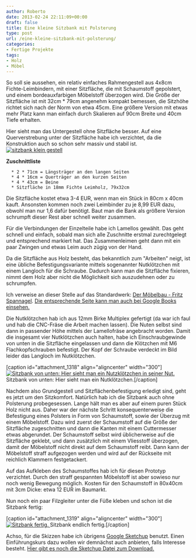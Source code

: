 ```yaml
---
author: Roberto
date: 2013-02-24 22:11:09+00:00
draft: false
title: Eine kleine Sitzbank mit Polsterung
type: post
url: /eine-kleine-sitzbank-mit-polsterung/
categories:
- Fertige Projekte
tags:
- Holz
- Möbel
---
```


So soll sie aussehen, ein relativ einfaches Rahmengestell aus 4x8cm Fichte-Leimbindern, mit einer Sitzfläche, die mit Schaumstoff gepolstert, und einem bordeauxfarbigen Möbelstoff überzogen wird. Die Größe der Sitzfläche ist mit 32cm * 79cm angenehm kompakt bemessen, die Sitzhöhe richtet sich nach der Norm von etwa 45cm. Eine größere Version mit etwas mehr Platz kann man einfach durch Skalieren auf 90cm Breite und 40cm Tiefe erhalten.

<!-- more -->

Hier sieht man das Untergestell ohne Sitzfläche besser. Auf eine Querverstrebung unter der Sitzfläche habe ich verzichtet, da die Konstruktion auch so schon sehr massiv und stabil ist.[![sitzbank klein gestell](/wp-content/uploads/2013/02/sitzbank-klein-gestell-300x225.png)
](/wp-content/uploads/2013/02/sitzbank-klein-gestell.png)

**Zuschnittliste**



	  * 2 * 71cm = Längsträger an den langen Seiten
	  * 4 * 16cm = Querträger an den kurzen Seiten
	  * 4 * 43cm = Beine
	  * Sitzfläche in 18mm Fichte Leimholz, 79x32cm

Die Sitzfläche kostet etwa 3-4 EUR, wenn man ein Stück in 80cm x 40cm kauft.
Ansonsten kommen noch zwei Leimbinder zu je 8,99 EUR dazu, obwohl man nur 1,6 dafür benötigt. Baut man die Bank als größere Version schrumpft dieser Rest aber schnell weiter zusammen.

Für die Verbindungen der Einzelteile habe ich Lamellos gewählt. Das geht schnell und einfach, sobald man sich alle Zuschnitte erstmal zurechtgelegt und entsprechend markiert hat. Das Zusammenleimen geht dann mit ein paar Zwingen und etwas Leim auch zügig von der Hand.

Da die Sitzfläche aus Holz besteht, das bekanntlich zum "Arbeiten" neigt, ist eine übliche Befestigungsvariante mittels sogenannter Nutklötzchen mit einem Langloch für die Schraube. Dadurch kann man die Sitzfläche fixieren, nimmt dem Holz aber nicht die Möglichkeit sich auszudehnen oder zu schrumpfen.

Ich verweise an dieser Stelle auf das Standardwerk: [Der Möbelbau - Fritz Spannagel](http:/https://www.amazon.de/dp/3878706669).
[Die entsprechende Seite kann man auch bei Google Books einsehen.](http://books.google.de/books?id=jhDDBmRP0VUC&lpg=PA260&ots=H2BoHEembD&hl=de&pg=PA260#v=onepage&q&f=false)

Die Nutklötzchen hab ich aus 12mm Birke Multiplex gefertigt (da war ich faul und hab die CNC-Fräse die Arbeit machen lassen). Die Nuten selbst sind dann in passender Höhe mittels der Lamellofräse angebracht worden. Damit die insgesamt vier Nutklötzchen auch halten, habe ich Einschraubgewinde von unten in die Sitzfläche eingelassen und dann die Klötzchen mit M6 Flachkopfschrauben befestigt. Der Kopf der Schraube verdeckt im Bild leider das Langloch im Nutklötzchen.

[caption id="attachment_1318" align="aligncenter" width="300"][![Sitzbank von unten: Hier sieht man ein Nutzklötzchen in seiner Nut.](/wp-content/uploads/2013/02/IMG_67771-300x200.jpg)
](/wp-content/uploads/2013/02/IMG_67771.jpg) Sitzbank von unten: Hier sieht man ein Nutklötzchen.[/caption]

Nachdem also Grundgestell und Sitzflächenbefestigung erledigt sind, geht es jetzt um den Sitzkomfort. Natürlich hab ich die Sitzbank auch ohne Polsterung probegesessen. Lange hält man es aber auf einem puren Stück Holz nicht aus. Daher war der nächste Schritt konsequenterweise die Befestigung eines Polsters in Form von Schaumstoff, sowie der Überzug mit einem Möbelstoff. Dazu wird zuerst der Schaumstoff auf die Größe der Sitzfläche zugeschnitten und dann die Kanten mit einem Cuttermesser etwas abgerundet. Der Schaumstoff selbst wird üblicherweise auf die Sitzfläche geklebt, und dann zusätzlich mit einem Vliesstoff überzogen, damit der Möbelstoff nicht direkt auf dem Schaumstoff reibt. Dann kann der Möbelstoff straff aufgezogen werden und wird auf der Rückseite mit reichlich Klammern festgetackert.

Auf das Aufkleben des Schaumstoffes hab ich für diesen Prototyp verzichtet. Durch den straff gespannten Möbelstoff ist aber sowieso nur noch wenig Bewegung möglich. Kosten für den Schaumstoff in 80x40cm mit 3cm Dicke: etwa 12 EUR im Baumarkt.

Nun noch ein paar Filzgleiter unter die Füße kleben und schon ist die Sitzbank fertig:

[caption id="attachment_1319" align="aligncenter" width="300"][![Sitzbank fertig.](/wp-content/uploads/2013/02/IMG_67784-300x199.jpg)
](/wp-content/uploads/2013/02/IMG_67784.jpg) Sitzbank endlich fertig.[/caption]

Achso, für die Skizzen habe ich übrigens [Google Sketchup](http:/https://www.sketchup.com/) benutzt. Einen Einführungskurs dazu wollen wir demnächst auch anbieten, falls Interesse besteht. [Hier gibt es noch die Sketchup Datei zum Download.](/wp-content/uploads/2013/02/sitzbank-klein.skp)
